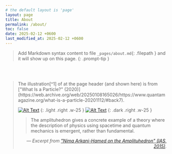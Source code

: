 ```yaml
---
# the default layout is 'page'
layout: page
title: About
permalink: /about/
toc: false
date: 2025-02-12 +0600
last_modified_at: 2025-02-12 +0600
---
```


> Add Markdown syntax content to file `_pages/about.md`{: .filepath } and it will show up on this page.
{: .prompt-tip }

<br><br>

<blockquote class="prompt-info" markdown="1">
The illustration[^1] of at the page header (and shown here) is from ["What Is a Particle?" (2020)](https://web.archive.org/web/20250108165026/https://www.quantamagazine.org/what-is-a-particle-20201112/#back7).

[![Alt Text](/assets/images/header/image-light.png)](https://www.quantamagazine.org/what-is-a-particle-20201112/#back7)
{: .light .right .w-25 }
[![Alt Text](/assets/images/header/image-dark.png)](https://www.quantamagazine.org/what-is-a-particle-20201112/#back7)
{: .dark .right .w-25 }

> The amplituhedron gives a concrete example of a theory where the description of physics using spacetime and quantum mechanics is emergent, rather than fundamental.  

<span style="display: block; text-align: right;">— <em>Excerpt from ["Nima Arkani-Hamed on the Amplituhedron" (IAS, 2015)](https://www.ias.edu/ideas/nima-arkani-hamed-amplituhedron).</em></span>
</blockquote>

[^1]: This figure is used under fair use for educational purposes.
